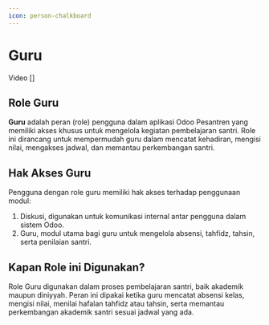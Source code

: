 ```yaml
---
icon: person-chalkboard
---
```


# Guru

Video \[]

## Role Guru

**Guru** adalah peran (role) pengguna dalam aplikasi Odoo Pesantren yang memiliki akses khusus untuk mengelola kegiatan pembelajaran santri. Role ini dirancang untuk mempermudah guru dalam mencatat kehadiran, mengisi nilai, mengakses jadwal, dan memantau perkembangan santri.

## Hak Akses Guru

Pengguna dengan role guru memiliki hak akses terhadap penggunaan modul:

1. Diskusi, digunakan untuk komunikasi internal antar pengguna dalam sistem Odoo.
2. Guru, modul utama bagi guru untuk mengelola absensi, tahfidz, tahsin, serta penilaian santri.

## Kapan Role ini Digunakan?

Role Guru digunakan dalam proses pembelajaran santri, baik akademik maupun diniyyah. Peran ini dipakai ketika guru mencatat absensi kelas, mengisi nilai, menilai hafalan tahfidz atau tahsin, serta memantau perkembangan akademik santri sesuai jadwal yang ada.
